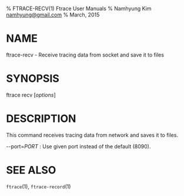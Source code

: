 % FTRACE-RECV(1) Ftrace User Manuals
% Namhyung Kim <namhyung@gmail.com>
% March, 2015

NAME
====
ftrace-recv - Receive tracing data from socket and save it to files

SYNOPSIS
========
ftrace recv [*options*]

DESCRIPTION
===========
This command receives tracing data from network and saves it to files.

\--port=*PORT*
:   Use given port instead of the default (8090).

SEE ALSO
========
`ftrace`(1), `ftrace-record`(1)
